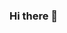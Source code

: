 ### Hi there 👋

<!-- ![github stats](https://github-readme-stats-kappa-swart.vercel.app/api?username=amfakh&show_icons=true&theme=radical) -->

<!-- ![language_stats](https://github-readme-stats-kappa-swart.vercel.app/api/top-langs/?username=amfakh&hide_langs_below=1&theme=radical) -->


<!--
**amfakh/amfakh** is a ✨ _special_ ✨ repository because its `README.md` (this file) appears on your GitHub profile.

Here are some ideas to get you started:

- 🔭 I’m currently working on ...
- 🌱 I’m currently learning ...
- 👯 I’m looking to collaborate on ...
- 🤔 I’m looking for help with ...
- 💬 Ask me about ...
- 📫 How to reach me: ...
- 😄 Pronouns: ...
- ⚡ Fun fact: ...
😄 A bachelor degree with interest in data.
-->

<!-- 
📖 Ccurrently learning Machine Learning, Spark, and other things related to Data Science.

📊 Do some viz as well, see it in my [Tableau profile](https://public.tableau.com/profile/amfakh) -->
